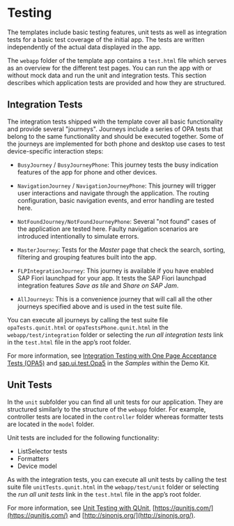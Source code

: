 <!-- loio27d9d8c1055544f5abc622c7a05d1298 -->

# Testing

The templates include basic testing features, unit tests as well as integration tests for a basic test coverage of the initial app. The tests are written independently of the actual data displayed in the app.

The `webapp` folder of the template app contains a `test.html` file which serves as an overview for the different test pages. You can run the app with or without mock data and run the unit and integration tests. This section describes which application tests are provided and how they are structured.



## Integration Tests

The integration tests shipped with the template cover all basic functionality and provide several "journeys". Journeys include a series of OPA tests that belong to the same functionality and should be executed together. Some of the journeys are implemented for both phone and desktop use cases to test device-specific interaction steps:

-   `BusyJourney` / `BusyJourneyPhone`: This journey tests the busy indication features of the app for phone and other devices.

-   `NavigationJourney` / `NavigationJourneyPhone`: This journey will trigger user interactions and navigate through the application. The routing configuration, basic navigation events, and error handling are tested here.

-   `NotFoundJourney/NotFoundJourneyPhone`: Several "not found" cases of the application are tested here. Faulty navigation scenarios are introduced intentionally to simulate errors.

-   `MasterJourney`: Tests for the *Master* page that check the search, sorting, filtering and grouping features built into the app.

-   `FLPIntegrationJourney`: This journey is available if you have enabled SAP Fiori launchpad for your app. It tests the SAP Fiori launchpad integration features *Save as tile* and *Share on SAP Jam*.

-   `AllJourneys`: This is a convenience journey that will call all the other journeys specified above and is used in the test suite file.


You can execute all journeys by calling the test suite file `opaTests.qunit.html` or `opaTestsPhone.qunit.html` in the `webapp/test/integration` folder or selecting the *run all integration tests* link in the `test.html` file in the app’s root folder.

For more information, see [Integration Testing with One Page Acceptance Tests \(OPA5\)](https://ui5.sap.com/#/topic/2696ab50faad458f9b4027ec2f9b884d.html) and [sap.ui.test.Opa5](https://sapui5.hana.ondemand.com/explored.html#/entity/sap.ui.test.Opa5/samples) in the *Samples* within the Demo Kit.



## Unit Tests

In the `unit` subfolder you can find all unit tests for our application. They are structured similarly to the structure of the `webapp` folder. For example, controller tests are located in the `controller` folder whereas formatter tests are located in the `model` folder.

Unit tests are included for the following functionality:

-   ListSelector tests
-   Formatters
-   Device model

As with the integration tests, you can execute all unit tests by calling the test suite file `unitTests.qunit.html` in the `webapp/test/unit` folder or selecting the *run all unit tests* link in the `test.html` file in the app’s root folder.

For more information, see [Unit Testing with QUnit](https://ui5.sap.com/#/topic/09d145cd86ee4f8e9d08715f1b364c51.html), [https://qunitjs.com/](https://qunitjs.com/) and [http://sinonjs.org/](http://sinonjs.org/).

